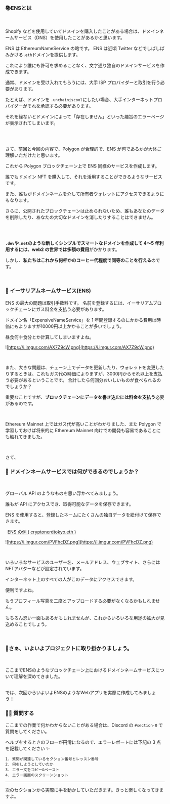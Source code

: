 ### **📚ENSとは**

<br/>

Shopify などを使用していてドメインを購入したことがある場合は、ドメインネームサービス（DNS）を使用したことがあるかと思います。

ENS は EthereumNameService の略です。 ENS は近頃 Twitter などでしばしばみかける`.eth`ドメインを提供します。

これにより誰にも許可を求めることなく、文字通り独自のドメインサービスを作成できます。

通常、ドメインを受け入れてもらうには、大手 ISP プロバイダーと取引を行う必要があります。

たとえば、ドメインを `.unchainiscool`にしたい場合、大手インターネットプロバイダーがそれを承認する必要があります。

それを経ないとドメインによって「存在しません」といった趣旨のエラーページが表示されてしまいます。

<br/>

<br/>



さて、前回と今回の内容で、Polygon が合理的で、ENS が何であるかが大体ご理解いただけたと思います。

これから Polygon ブロックチェーン上で ENS 同様のサービスを作成します。

誰でもドメイン NFT を購入して、それを活用することができるようなサービスです。

また、誰もがドメインネームを介して所有者ウォレットにアクセスできるようにもなります。

さらに、公開されたブロックチェーンは止められないため、誰もあなたのデータを削除したり、あなたの大切なドメインを消したりすることはできません。

<br/>

<br/>

 **`.dev`や`.net`のような新しくシンプルでスマートなドメインを作成して 4〜5 年利用するには、web2 の世界では多額の費用**がかかります。

しかし、**私たちはこれから何杯かのコーヒー代程度で同等のことを行える**のです。

<br/>

### 🤔 イーサリアムネームサービス(ENS)

ENS の最大の問題は取引手数料です。 名前を登録するには、イーサリアムブロックチェーンにガス料金を支払う必要があります。

ドメイン名「ExpensiveNameService」を 1 年間登録するのにかかる費用は時価にもよりますが10000円以上かかることが多いでしょう。

昼食何十食分とか計算してしまいますよね。

![https://i.imgur.com/AX7Z9cW.png](https://i.imgur.com/AX7Z9cW.png)

<br/>

また、大きな問題は、チェーン上でデータを更新したり、ウォレットを変更したりするときは、これもガス代の時価によりますが、3000円からそれ以上を支払う必要があるということです。 合計したら何回分おいしいものが食べられるのでしょうか？

重要なことですが、**ブロックチェーンにデータを書き込むには料金を支払う**必要があるのです。

<br/>

Ethereum Mainnet 上ではガス代が高いことがわかりました、また Polygon で学習しておけば将来的に Ethereum Mainnet 向けでの開発も容易であることにも触れてきました。

<br/>



さて、
### 🤖 ドメインネームサービスでは何ができるのでしょうか？

<br/>

グローバル API のようなものを思い浮かべてみましょう。

誰もが API にアクセスでき、取得可能なデータを保存できます。

ENS を使用すると、登録したネームにたくさんの独自データを紐付けて保存できます。

&ensp;[<u>ENS の例 ( cryptonerdtokyo.eth )</u>](https://app.ens.domains/name/cryptonerdtokyo.eth/details)

![https://i.imgur.com/PVFhcDZ.png](https://i.imgur.com/PVFhcDZ.png)



<br/>

いろいろなサービスのユーザー名、メールアドレス、ウェブサイト、さらにはNFTアバターなどが設定されています。

インターネット上のすべての人がこのデータにアクセスできます。

便利ですよね。

もうプロフィール写真を二度とアップロードする必要がなくなるかもしれません。

もちろん恐い一面もあるかもしれませんが、これからいろいろな用途の拡大が見込めることでしょう。


<br/>

### **💪さぁ、いよいよプロジェクトに取り掛かりましょう。**

<br/>

ここまでENSのようなブロックチェーン上におけるドメインネームサービスについて理解を深めてきました。

<br/>
では、次回からいよいよENSのようなWebアプリを実際に作成してみましょう！

<br/>

### 🙋‍♂️ 質問する

ここまでの作業で何かわからないことがある場合は、Discord の `#section-0` で質問をしてください。

ヘルプをするときのフローが円滑になるので、エラーレポートには下記の 3 点を記載してください ✨

```
1. 質問が関連しているセクション番号とレッスン番号
2. 何をしようとしていたか
3. エラー文をコピー&ペースト
4. エラー画面のスクリーンショット
```

---
次のセクションから実際に手を動かしていただきます。きっと楽しくなってきますよ。

